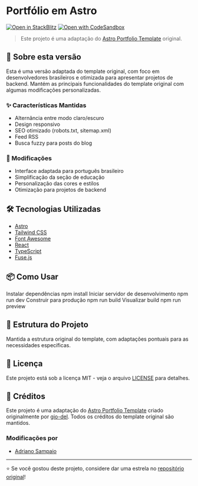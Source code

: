 # Portfólio em Astro

[![Open in StackBlitz](https://developer.stackblitz.com/img/open_in_stackblitz.svg)](https://stackblitz.com/github/gio-del/Astro-Portfolio-Template)
[![Open with CodeSandbox](https://assets.codesandbox.io/github/button-edit-lime.svg)](https://codesandbox.io/p/sandbox/github/gio-del/Astro-Portfolio-Template)

> Este projeto é uma adaptação do [Astro Portfolio Template](https://github.com/gio-del/Astro-Portfolio-Template) original.

## 🚀 Sobre esta versão

Esta é uma versão adaptada do template original, com foco em desenvolvedores brasileiros e otimizada para apresentar projetos de backend. Mantém as principais funcionalidades do template original com algumas modificações personalizadas.

### ✨ Características Mantidas
- Alternância entre modo claro/escuro
- Design responsivo
- SEO otimizado (robots.txt, sitemap.xml)
- Feed RSS
- Busca fuzzy para posts do blog

### 🔄 Modificações
- Interface adaptada para português brasileiro
- Simplificação da seção de educação
- Personalização das cores e estilos
- Otimização para projetos de backend

## 🛠️ Tecnologias Utilizadas

- [Astro](https://astro.build/)
- [Tailwind CSS](https://tailwindcss.com/)
- [Font Awesome](https://fontawesome.com/)
- [React](https://reactjs.org/)
- [TypeScript](https://www.typescriptlang.org/)
- [Fuse.js](https://fusejs.io/)

## 📦 Como Usar

Instalar dependências
npm install
Iniciar servidor de desenvolvimento
npm run dev
Construir para produção
npm run build
Visualizar build
npm run preview


## 📁 Estrutura do Projeto

Mantida a estrutura original do template, com adaptações pontuais para as necessidades específicas.

## 📝 Licença

Este projeto está sob a licença MIT - veja o arquivo [LICENSE](LICENSE) para detalhes.

## 🙏 Créditos

Este projeto é uma adaptação do [Astro Portfolio Template](https://github.com/gio-del/Astro-Portfolio-Template) criado originalmente por [gio-del](https://github.com/gio-del). Todos os créditos do template original são mantidos.

### Modificações por
- [Adriano Sampaio](https://github.com/AdrianoATBS)

---

⭐ Se você gostou deste projeto, considere dar uma estrela no [repositório original](https://github.com/gio-del/Astro-Portfolio-Template)!
